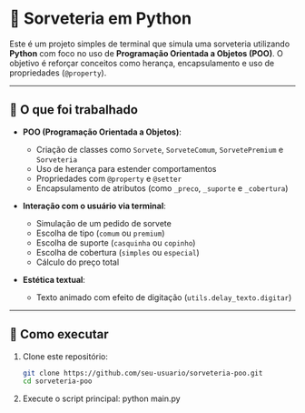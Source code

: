 # 🍦 Sorveteria em Python

Este é um projeto simples de terminal que simula uma sorveteria utilizando **Python** com foco no uso de **Programação Orientada a Objetos (POO)**. O objetivo é reforçar conceitos como herança, encapsulamento e uso de propriedades (`@property`).

---

## 🧠 O que foi trabalhado

- **POO (Programação Orientada a Objetos)**:
  - Criação de classes como `Sorvete`, `SorveteComum`, `SorvetePremium` e `Sorveteria`
  - Uso de herança para estender comportamentos
  - Propriedades com `@property` e `@setter`
  - Encapsulamento de atributos (como `_preco`, `_suporte` e `_cobertura`)

- **Interação com o usuário via terminal**:
  - Simulação de um pedido de sorvete
  - Escolha de tipo (`comum` ou `premium`)
  - Escolha de suporte (`casquinha` ou `copinho`)
  - Escolha de cobertura (`simples` ou `especial`)
  - Cálculo do preço total

- **Estética textual**:
  - Texto animado com efeito de digitação (`utils.delay_texto.digitar`)

---

## 🚀 Como executar

1. Clone este repositório:
   ```bash
   git clone https://github.com/seu-usuario/sorveteria-poo.git
   cd sorveteria-poo

2. Execute o script principal:
   python main.py
